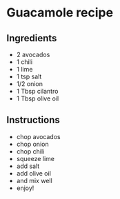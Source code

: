 # Guacamole recipe


## Ingredients

- 2 avocados
- 1 chili
- 1 lime
- 1 tsp salt
- 1/2 onion
- 1 Tbsp cilantro
- 1 Tbsp olive oil


## Instructions

- chop avocados
- chop onion
- chop chili
- squeeze lime
- add salt
- add olive oil
- and mix well
- enjoy!
